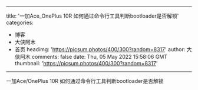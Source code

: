 
---
title: '一加Ace_OnePlus 10R 如何通过命令行工具判断bootloader是否解锁'
categories: 
 - 博客
 - 大侠阿木
 - 首页
headimg: 'https://picsum.photos/400/300?random=8317'
author: 大侠阿木
comments: false
date: Thu, 05 May 2022 15:58:06 GMT
thumbnail: 'https://picsum.photos/400/300?random=8317'
---

<div>   
一加Ace/OnePlus 10R 如何通过命令行工具判断bootloader是否解锁  
</div>
            